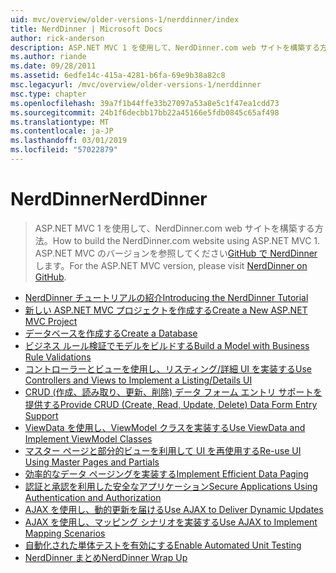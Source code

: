 ```yaml
---
uid: mvc/overview/older-versions-1/nerddinner/index
title: NerdDinner | Microsoft Docs
author: rick-anderson
description: ASP.NET MVC 1 を使用して、NerdDinner.com web サイトを構築する方法。 ASP.NET MVC 3 のバージョンは、GitHub で nerddinner を参照してください。
ms.author: riande
ms.date: 09/28/2011
ms.assetid: 6edfe14c-415a-4281-b6fa-69e9b38a82c8
msc.legacyurl: /mvc/overview/older-versions-1/nerddinner
msc.type: chapter
ms.openlocfilehash: 39a7f1b44ffe33b27097a53a8e5c1f47ea1cdd73
ms.sourcegitcommit: 24b1f6decbb17bb22a45166e5fdb0845c65af498
ms.translationtype: MT
ms.contentlocale: ja-JP
ms.lasthandoff: 03/01/2019
ms.locfileid: "57022879"
---
```

<a name="nerddinner"></a><span data-ttu-id="1a26a-104">NerdDinner</span><span class="sxs-lookup"><span data-stu-id="1a26a-104">NerdDinner</span></span>
====================
> <span data-ttu-id="1a26a-105">ASP.NET MVC 1 を使用して、NerdDinner.com web サイトを構築する方法。</span><span class="sxs-lookup"><span data-stu-id="1a26a-105">How to build the NerdDinner.com website using ASP.NET MVC 1.</span></span> <span data-ttu-id="1a26a-106">ASP.NET MVC のバージョンを参照してください[GitHub で NerdDinner](https://github.com/AspNetMVPSamples/NerdDinner)します。</span><span class="sxs-lookup"><span data-stu-id="1a26a-106">For the ASP.NET MVC version, please visit [NerdDinner on GitHub](https://github.com/AspNetMVPSamples/NerdDinner).</span></span>


- [<span data-ttu-id="1a26a-107">NerdDinner チュートリアルの紹介</span><span class="sxs-lookup"><span data-stu-id="1a26a-107">Introducing the NerdDinner Tutorial</span></span>](introducing-the-nerddinner-tutorial.md)
- [<span data-ttu-id="1a26a-108">新しい ASP.NET MVC プロジェクトを作成する</span><span class="sxs-lookup"><span data-stu-id="1a26a-108">Create a New ASP.NET MVC Project</span></span>](create-a-new-aspnet-mvc-project.md)
- [<span data-ttu-id="1a26a-109">データベースを作成する</span><span class="sxs-lookup"><span data-stu-id="1a26a-109">Create a Database</span></span>](create-a-database.md)
- [<span data-ttu-id="1a26a-110">ビジネス ルール検証でモデルをビルドする</span><span class="sxs-lookup"><span data-stu-id="1a26a-110">Build a Model with Business Rule Validations</span></span>](build-a-model-with-business-rule-validations.md)
- [<span data-ttu-id="1a26a-111">コントローラーとビューを使用し、リスティング/詳細 UI を実装する</span><span class="sxs-lookup"><span data-stu-id="1a26a-111">Use Controllers and Views to Implement a Listing/Details UI</span></span>](use-controllers-and-views-to-implement-a-listingdetails-ui.md)
- [<span data-ttu-id="1a26a-112">CRUD (作成、読み取り、更新、削除) データ フォーム エントリ サポートを提供する</span><span class="sxs-lookup"><span data-stu-id="1a26a-112">Provide CRUD (Create, Read, Update, Delete) Data Form Entry Support</span></span>](provide-crud-create-read-update-delete-data-form-entry-support.md)
- [<span data-ttu-id="1a26a-113">ViewData を使用し、ViewModel クラスを実装する</span><span class="sxs-lookup"><span data-stu-id="1a26a-113">Use ViewData and Implement ViewModel Classes</span></span>](use-viewdata-and-implement-viewmodel-classes.md)
- [<span data-ttu-id="1a26a-114">マスター ページと部分的ビューを利用して UI を再使用する</span><span class="sxs-lookup"><span data-stu-id="1a26a-114">Re-use UI Using Master Pages and Partials</span></span>](re-use-ui-using-master-pages-and-partials.md)
- [<span data-ttu-id="1a26a-115">効率的なデータ ページングを実装する</span><span class="sxs-lookup"><span data-stu-id="1a26a-115">Implement Efficient Data Paging</span></span>](implement-efficient-data-paging.md)
- [<span data-ttu-id="1a26a-116">認証と承認を利用した安全なアプリケーション</span><span class="sxs-lookup"><span data-stu-id="1a26a-116">Secure Applications Using Authentication and Authorization</span></span>](secure-applications-using-authentication-and-authorization.md)
- [<span data-ttu-id="1a26a-117">AJAX を使用し、動的更新を届ける</span><span class="sxs-lookup"><span data-stu-id="1a26a-117">Use AJAX to Deliver Dynamic Updates</span></span>](use-ajax-to-deliver-dynamic-updates.md)
- [<span data-ttu-id="1a26a-118">AJAX を使用し、マッピング シナリオを実装する</span><span class="sxs-lookup"><span data-stu-id="1a26a-118">Use AJAX to Implement Mapping Scenarios</span></span>](use-ajax-to-implement-mapping-scenarios.md)
- [<span data-ttu-id="1a26a-119">自動化された単体テストを有効にする</span><span class="sxs-lookup"><span data-stu-id="1a26a-119">Enable Automated Unit Testing</span></span>](enable-automated-unit-testing.md)
- [<span data-ttu-id="1a26a-120">NerdDinner まとめ</span><span class="sxs-lookup"><span data-stu-id="1a26a-120">NerdDinner Wrap Up</span></span>](nerddinner-wrap-up.md)
